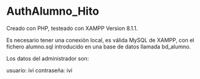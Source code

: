 # AuthAlumno_Hito

Creado con PHP, testeado con XAMPP Version 8.1.1. 

Es necesario tener una conexión local, es válida MySQL de XAMPP, con el fichero alumno.sql introducido en una base de datos llamada bd_alumno. 

Los datos del administrador son: 

usuario: ivi
contraseña: ivi
